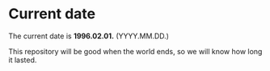 # Current date

The current date is **1996.02.01.** (YYYY.MM.DD.)

This repository will be good when the world ends, so we will know how long it lasted.